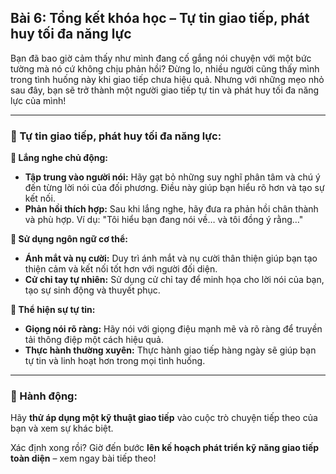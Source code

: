 ## Bài 6: Tổng kết khóa học – Tự tin giao tiếp, phát huy tối đa năng lực

Bạn đã bao giờ cảm thấy như mình đang cố gắng nói chuyện với một bức tường mà nó cứ không chịu phản hồi? Đừng lo, nhiều người cũng thấy mình trong tình huống này khi giao tiếp chưa hiệu quả. Nhưng với những mẹo nhỏ sau đây, bạn sẽ trở thành một người giao tiếp tự tin và phát huy tối đa năng lực của mình!

---

### 📌 Tự tin giao tiếp, phát huy tối đa năng lực:

**🔹 Lắng nghe chủ động:**
- **Tập trung vào người nói:** Hãy gạt bỏ những suy nghĩ phân tâm và chú ý đến từng lời nói của đối phương. Điều này giúp bạn hiểu rõ hơn và tạo sự kết nối.
- **Phản hồi thích hợp:** Sau khi lắng nghe, hãy đưa ra phản hồi chân thành và phù hợp. Ví dụ: "Tôi hiểu bạn đang nói về… và tôi đồng ý rằng…"

**🔹 Sử dụng ngôn ngữ cơ thể:**
- **Ánh mắt và nụ cười:** Duy trì ánh mắt và nụ cười thân thiện giúp bạn tạo thiện cảm và kết nối tốt hơn với người đối diện.
- **Cử chỉ tay tự nhiên:** Sử dụng cử chỉ tay để minh họa cho lời nói của bạn, tạo sự sinh động và thuyết phục.

**🔹 Thể hiện sự tự tin:**
- **Giọng nói rõ ràng:** Hãy nói với giọng điệu mạnh mẽ và rõ ràng để truyền tải thông điệp một cách hiệu quả.
- **Thực hành thường xuyên:** Thực hành giao tiếp hàng ngày sẽ giúp bạn tự tin và linh hoạt hơn trong mọi tình huống.

---

### 🚀 Hành động:

Hãy **thử áp dụng một kỹ thuật giao tiếp** vào cuộc trò chuyện tiếp theo của bạn và xem sự khác biệt.

Xác định xong rồi? Giờ đến bước **lên kế hoạch phát triển kỹ năng giao tiếp toàn diện** – xem ngay bài tiếp theo!